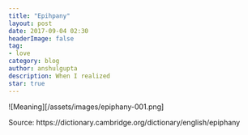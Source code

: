 ```yaml
---
title: "Epihpany"
layout: post
date: 2017-09-04 02:30
headerImage: false
tag:
- love
category: blog
author: anshulgupta
description: When I realized
star: true
---
```


![Meaning][/assets/images/epiphany-001.png]
<figcaption class="caption">Source: https://dictionary.cambridge.org/dictionary/english/epiphany</figcaption>
